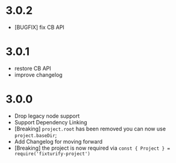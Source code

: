 # 3.0.2

* [BUGFIX] fix CB API

# 3.0.1

* restore CB API
* improve changelog

# 3.0.0

* Drop legacy node support
* Support Dependency Linking
* [Breaking] `project.root` has been removed you can now use `project.baseDir`;
* Add Changelog for moving forward
* [Breaking] the project is now required via `const { Project } = require('fixturify-project')`
